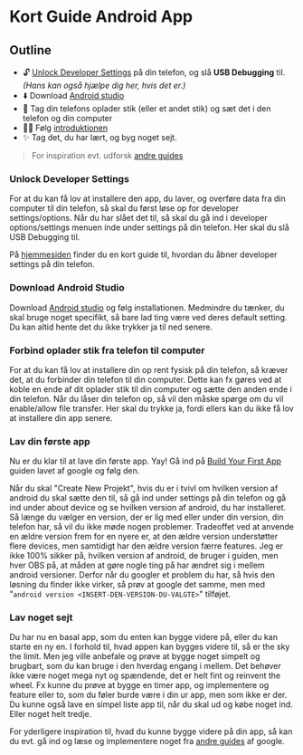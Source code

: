 # Kort Guide Android App

## Outline 

- 🔓 [Unlock Developer Settings](https://www.hardreset.info/devices/huawei/huawei-p30-lite/faq/tips-tricks/how-to-open-developer-options-in-android-device/) på din telefon, og slå __USB Debugging__ til. _(Hans kan også hjælpe dig her, hvis det er.)_
- ⬇️ Download [Android studio](https://developer.android.com/studio)
- 🔌 Tag din telefons oplader stik (eller et andet stik) og sæt det i den telefon og din computer
- 🚶‍♀️ Følg [introduktionen](https://developer.android.com/training/basics/firstapp)
- ✨ Tag det, du har lært, og byg noget sejt.
> For inspiration evt. udforsk [andre guides](https://developer.android.com/guide)

### Unlock Developer Settings

For at du kan få lov at installere den app, du laver, og overføre data fra din computer til din telefon, så skal du først løse op for developer settings/options.
Når du har slået det til, så skal du gå ind i developer options/settings menuen inde under settings på din telefon.
Her skal du slå USB Debugging til.

På [hjemmesiden](https://www.hardreset.info/devices/huawei/huawei-p30-lite/faq/tips-tricks/how-to-open-developer-options-in-android-device/) finder du en kort guide til, hvordan du åbner developer settings på din telefon.


### Download Android Studio

Download [Android studio](https://developer.android.com/studio) og følg installationen. Medmindre du tænker, du skal bruge noget specifikt, så bare lad ting være ved deres default setting. Du kan altid hente det du ikke trykker ja til ned senere.

### Forbind oplader stik fra telefon til computer

For at du kan få lov at installere din op rent fysisk på din telefon, så kræver det, at du forbinder din telefon til din computer.
Dette kan fx gøres ved at koble en ende af dit oplader stik til din computer og sætte den anden ende i din telefon.
Når du låser din telefon op, så vil den måske spørge om du vil enable/allow file transfer. Her skal du trykke ja, fordi ellers kan du ikke få lov at installere din app senere.

### Lav din første app

Nu er du klar til at lave din første app. Yay!
Gå ind på [Build Your First App](https://developer.android.com/training/basics/firstapp) guiden lavet af google og følg den.

Når du skal "Create New Projekt", hvis du er i tvivl om hvilken version af android du skal sætte den til, så gå ind under settings på din telefon og gå ind under about device og se hvilken version af android, du har installeret.
Så længe du vælger en version, der er lig med eller under din version, din telefon har, så vil du ikke møde nogen problemer.
Tradeoffet ved at anvende en ældre version frem for en nyere er, at den ældre version understøtter flere devices, men samtidigt har den ældre version færre features.
Jeg er ikke 100% sikker på, hvilken version af android, de bruger i guiden, men hver OBS på, at måden at gøre nogle ting på har ændret sig i mellem android versioner.
Derfor når du googler et problem du har, så hvis den løsning du finder ikke virker, så prøv at google det samme, men med "`android version <INSERT-DEN-VERSION-DU-VALGTE>`" tilføjet.


### Lav noget sejt 

Du har nu en basal app, som du enten kan bygge videre på, eller du kan starte en ny en.
I forhold til, hvad appen kan bygges videre til, så er the sky the limit.
Men jeg ville anbefale og prøve at bygge noget simpelt og brugbart, som du kan bruge i den hverdag engang i mellem.
Det behøver ikke være noget mega nyt og spændende, det er helt fint og reinvent the wheel. Fx kunne du prøve at bygge en timer app, og implementere og feature eller to, som du føler burde være i din ur app, men som ikke er der.
Du kunne også lave en simpel liste app til, når du skal ud og købe noget ind.
Eller noget helt tredje.

For yderligere inspiration til, hvad du kunne bygge videre på din app, så kan du evt. gå ind og læse og implementere noget fra [andre guides](https://developer.android.com/guide) af google.
